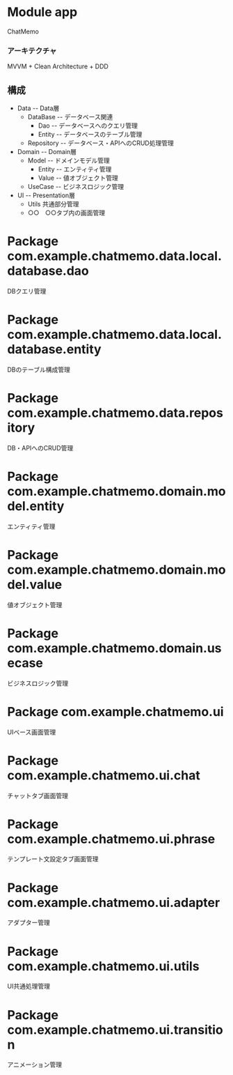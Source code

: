 # Module app
ChatMemo
### アーキテクチャ
MVVM + Clean Architecture + DDD

## 構成
* Data -- Data層
    * DataBase -- データベース関連
        * Dao -- データベースへのクエリ管理
        * Entity -- データベースのテーブル管理
    * Repository -- データベース・APIへのCRUD処理管理
*  Domain --  Domain層
    * Model -- ドメインモデル管理
        * Entity -- エンティティ管理
        * Value -- 値オブジェクト管理
    * UseCase -- ビジネスロジック管理
* UI -- Presentation層
    * Utils 共通部分管理
    * ○○　○○タブ内の画面管理

# Package com.example.chatmemo.data.local.database.dao
DBクエリ管理

# Package com.example.chatmemo.data.local.database.entity
DBのテーブル構成管理

# Package com.example.chatmemo.data.repository
DB・APIへのCRUD管理

# Package com.example.chatmemo.domain.model.entity
エンティティ管理

# Package  com.example.chatmemo.domain.model.value
値オブジェクト管理

# Package com.example.chatmemo.domain.usecase
ビジネスロジック管理

# Package com.example.chatmemo.ui
UIベース画面管理

# Package com.example.chatmemo.ui.chat
チャットタブ画面管理

# Package com.example.chatmemo.ui.phrase
テンプレート文設定タブ画面管理

# Package com.example.chatmemo.ui.adapter
アダプター管理

# Package com.example.chatmemo.ui.utils
UI共通処理管理

# Package com.example.chatmemo.ui.transition
アニメーション管理